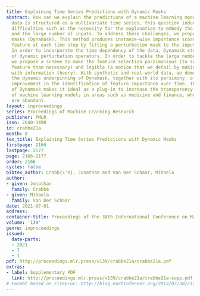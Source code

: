 ```yaml
---
title: Explaining Time Series Predictions with Dynamic Masks
abstract: How can we explain the predictions of a machine learning model? When the
  data is structured as a multivariate time series, this question induces additional
  difficulties such as the necessity for the explanation to embody the time dependency
  and the large number of inputs. To address these challenges, we propose dynamic
  masks (Dynamask). This method produces instance-wise importance scores for each
  feature at each time step by fitting a perturbation mask to the input sequence.
  In order to incorporate the time dependency of the data, Dynamask studies the effects
  of dynamic perturbation operators. In order to tackle the large number of inputs,
  we propose a scheme to make the feature selection parsimonious (to select no more
  feature than necessary) and legible (a notion that we detail by making a parallel
  with information theory). With synthetic and real-world data, we demonstrate that
  the dynamic underpinning of Dynamask, together with its parsimony, offer a neat
  improvement in the identification of feature importance over time. The modularity
  of Dynamask makes it ideal as a plug-in to increase the transparency of a wide range
  of machine learning models in areas such as medicine and finance, where time series
  are abundant.
layout: inproceedings
series: Proceedings of Machine Learning Research
publisher: PMLR
issn: 2640-3498
id: crabbe21a
month: 0
tex_title: Explaining Time Series Predictions with Dynamic Masks
firstpage: 2166
lastpage: 2177
page: 2166-2177
order: 2166
cycles: false
bibtex_author: Crabb{\'e}, Jonathan and Van Der Schaar, Mihaela
author:
- given: Jonathan
  family: Crabbé
- given: Mihaela
  family: Van Der Schaar
date: 2021-07-01
address:
container-title: Proceedings of the 38th International Conference on Machine Learning
volume: '139'
genre: inproceedings
issued:
  date-parts:
  - 2021
  - 7
  - 1
pdf: http://proceedings.mlr.press/v139/crabbe21a/crabbe21a.pdf
extras:
- label: Supplementary PDF
  link: http://proceedings.mlr.press/v139/crabbe21a/crabbe21a-supp.pdf
# Format based on citeproc: http://blog.martinfenner.org/2013/07/30/citeproc-yaml-for-bibliographies/
---
```

